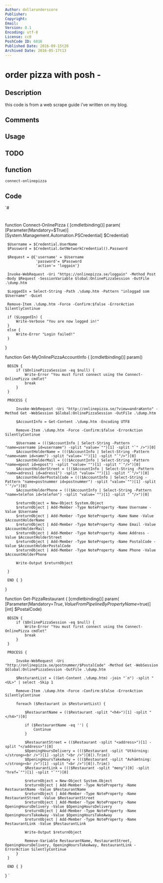```yaml
---
Author: dollarunderscore
Publisher: 
Copyright: 
Email: 
Version: 0.1
Encoding: utf-8
License: cc0
PoshCode ID: 6016
Published Date: 2016-09-15t20
Archived Date: 2016-05-17t13
---
```


# order pizza with posh - 

## Description

this code is from a web scrape guide i’ve written on my blog.

## Comments



## Usage



## TODO



## function

`connect-onlinepizza`

## Code

`#
 #
 function Connect-OnlinePizza
 {
     [cmdletbinding()]
     param(
           [Parameter(Mandatory=$True)]
           [System.Management.Automation.PSCredential] $Credential)
 
     $Username = $Credential.UserName
     $Password = $Credential.GetNetworkCredential().Password
 
     $Request = @{'username' = $Username
                  'password'= $Password
                  'action'= 'loggain'}
 
     Invoke-WebRequest -Uri "https://onlinepizza.se/loggain" -Method Post -Body $Request -SessionVariable Global:OnlinePizzaSession -OutFile .\dump.htm
 
     $LoggedIn = Select-String -Path .\dump.htm -Pattern "inloggad som $Username" -Quiet
 
     Remove-Item .\dump.htm -Force -Confirm:$false -ErrorAction SilentlyContinue
 
     if ($LoggedIn) {
         Write-Verbose "You are now logged in!"
     }
     else {
         Write-Error "Login failed!"
     }
 }
 
 function Get-MyOnlinePizzaAccountInfo
 {
     [cmdletbinding()]
     param()
 
     BEGIN {
         if ($OnlinePizzaSession -eq $null) {
             Write-Error "You must first connect using the Connect-OnlinePizza cmdlet"
             break
         }
     }
 
     PROCESS {
 
         Invoke-WebRequest -Uri "http://onlinepizza.se/?view=andraKonto" -Method Get -WebSession $Global:OnlinePizzaSession -OutFile .\dump.htm
 
         $AccountInfo = Get-Content .\dump.htm -Encoding UTF8
 
         Remove-Item .\dump.htm -Force -Confirm:$false -ErrorAction SilentlyContinue
 
         $Username = ((($AccountInfo | Select-String -Pattern "name=username id=username") -split "value=`"")[1] -split "`" />")[0]
         $AccountHolderName = ((($AccountInfo | Select-String -Pattern "name=namn id=namn") -split "value=`"")[1] -split "`"/>")[0]
         $AccountHolderMail = ((($AccountInfo | Select-String -Pattern "name=epost id=epost") -split "value=`"")[1] -split "`"/>")[0]
         $AccountHolderStreet = ((($AccountInfo | Select-String -Pattern "name=adress1 id=adress1") -split "value=`"")[1] -split "`"/>")[0]
         $AccountHolderPostalCode = ((($AccountInfo | Select-String -Pattern "name=postnummer id=postnummer") -split "value=`"")[1] -split "`"/>")[0]
         $AccountHolderPhone = ((($AccountInfo | Select-String -Pattern "name=telefon id=telefon") -split "value=`"")[1] -split "`"/>")[0]
 
         $returnObject = New-Object System.Object
         $returnObject | Add-Member -Type NoteProperty -Name Username -Value $Username
         $returnObject | Add-Member -Type NoteProperty -Name Name -Value $AccountHolderName
         $returnObject | Add-Member -Type NoteProperty -Name Email -Value $AccountHolderMail
         $returnObject | Add-Member -Type NoteProperty -Name Address -Value $AccountHolderStreet
         $returnObject | Add-Member -Type NoteProperty -Name PostalCode -Value $AccountHolderPostalCode
         $returnObject | Add-Member -Type NoteProperty -Name Phone -Value $AccountHolderPhone
 
         Write-Output $returnObject
 
     }
 
     END { }
 }
 
 function Get-PizzaRestaurant
 {
     [cmdletbinding()]
     param(
           [Parameter(Mandatory=$True,ValueFromPipelineByPropertyName=$true)]
           [int] $PostalCode)
 
     BEGIN {
         if ($OnlinePizzaSession -eq $null) {
             Write-Error "You must first connect using the Connect-OnlinePizza cmdlet"
             break
         }
     }
 
     PROCESS {
 
         Invoke-WebRequest -Uri "http://onlinepizza.se/postnummer/$PostalCode" -Method Get -WebSession $Global:OnlinePizzaSession -OutFile .\dump.htm
 
         $ResturantList = ((Get-Content .\dump.htm) -join "`n") -split "<UL>" | select -Skip 1
 
         Remove-Item .\dump.htm -Force -Confirm:$false -ErrorAction SilentlyContinue
 
         foreach ($Restaurant in $ResturantList) {
 
             $RestaurantName = (($Restaurant -split "<h4>")[1] -split "</h4>")[0]
 
             if ($RestaurantName -eq '') {
                 Continue
             }
 
             $RestaurantStreet = (($Restaurant -split "<address>")[1] -split "</address>")[0]
             $OpeningHoursDelivery = ((($Restaurant -split "Utkörning:</strong><br />")[1] -split "<br />")[0]).Trim()
             $OpeningHoursTakeAway = ((($Restaurant -split "Avhämtning:</strong><br />")[1] -split "<br />")[0]).Trim()
             $RestaurantLink = ((($Restaurant -split "meny")[0] -split "href=`"")[1] -split "`"")[0]
 
             $returnObject = New-Object System.Object
             $returnObject | Add-Member -Type NoteProperty -Name RestaurantName -Value $RestaurantName
             $returnObject | Add-Member -Type NoteProperty -Name RestaurantStreet -Value $RestaurantStreet
             $returnObject | Add-Member -Type NoteProperty -Name OpeningHoursDelivery -Value $OpeningHoursDelivery
             $returnObject | Add-Member -Type NoteProperty -Name OpeningHoursTakeAway -Value $OpeningHoursTakeAway
             $returnObject | Add-Member -Type NoteProperty -Name RestaurantLink -Value $RestaurantLink
 
             Write-Output $returnObject
 
             Remove-Variable RestaurantName, RestaurantStreet, OpeningHoursDelivery, OpeningHoursTakeAway, RestaurantLink -ErrorAction SilentlyContinue
         }
     }
 
     END { }
 }
`

